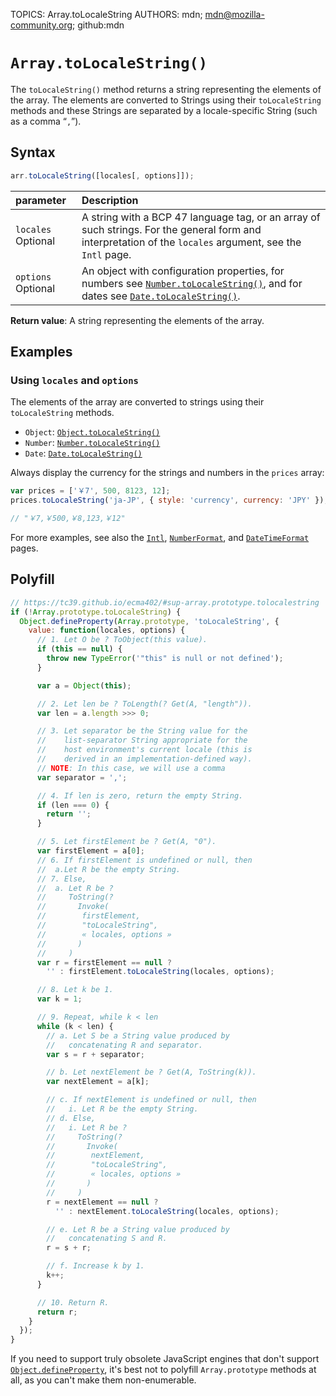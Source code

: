 TOPICS: Array.toLocaleString
AUTHORS: mdn; mdn@mozilla-community.org; github:mdn

# `Array.toLocaleString()`

The `toLocaleString()` method returns a string representing the elements of the array. The elements
are converted to Strings using their `toLocaleString` methods and these Strings are separated
by a locale-specific String (such as a comma “`,`”).

## Syntax

```javascript
arr.toLocaleString([locales[, options]]);
```

| parameter | Description |
| :-- | :-- |
| `locales` Optional | A string with a BCP 47 language tag, or an array of such strings. For the general form and interpretation of the `locales` argument, see the `Intl` page.
| `options` Optional | An object with configuration properties, for numbers see [`Number.toLocaleString()`](/en/webfrontend/Number.toLocaleString), and for dates see [`Date.toLocaleString()`](/en/webfrontend/Date.toLocaleString). |

**Return value**: A string representing the elements of the array.

## Examples

### Using `locales` and `options`

The elements of the array are converted to strings using their `toLocaleString` methods.

- `Object`: [`Object.toLocaleString()`](/en/webfrontend/Object.toLocaleString)
- `Number`: [`Number.toLocaleString()`](/en/webfrontend/Number.toLocaleString)
- `Date`: [`Date.toLocaleString()`](/en/webfrontend/Date.toLocaleString)

Always display the currency for the strings and numbers in the `prices` array:

```javascript
var prices = ['￥7', 500, 8123, 12];
prices.toLocaleString('ja-JP', { style: 'currency', currency: 'JPY' });

// "￥7,￥500,￥8,123,￥12"
```

For more examples, see also the [`Intl`](/en/webfrontend/Intl), [`NumberFormat`](/en/webfrontend/NumberFormat),
and [`DateTimeFormat`](/en/webfrontend/DateTimeFormat) pages.

## Polyfill

```javascript
// https://tc39.github.io/ecma402/#sup-array.prototype.tolocalestring
if (!Array.prototype.toLocaleString) {
  Object.defineProperty(Array.prototype, 'toLocaleString', {
    value: function(locales, options) {
      // 1. Let O be ? ToObject(this value).
      if (this == null) {
        throw new TypeError('"this" is null or not defined');
      }

      var a = Object(this);

      // 2. Let len be ? ToLength(? Get(A, "length")).
      var len = a.length >>> 0;

      // 3. Let separator be the String value for the
      //    list-separator String appropriate for the
      //    host environment's current locale (this is
      //    derived in an implementation-defined way).
      // NOTE: In this case, we will use a comma
      var separator = ',';

      // 4. If len is zero, return the empty String.
      if (len === 0) {
        return '';
      }

      // 5. Let firstElement be ? Get(A, "0").
      var firstElement = a[0];
      // 6. If firstElement is undefined or null, then
      //  a.Let R be the empty String.
      // 7. Else,
      //  a. Let R be ?
      //     ToString(?
      //       Invoke(
      //        firstElement,
      //        "toLocaleString",
      //        « locales, options »
      //       )
      //     )
      var r = firstElement == null ?
        '' : firstElement.toLocaleString(locales, options);

      // 8. Let k be 1.
      var k = 1;

      // 9. Repeat, while k < len
      while (k < len) {
        // a. Let S be a String value produced by
        //   concatenating R and separator.
        var s = r + separator;

        // b. Let nextElement be ? Get(A, ToString(k)).
        var nextElement = a[k];

        // c. If nextElement is undefined or null, then
        //   i. Let R be the empty String.
        // d. Else,
        //   i. Let R be ?
        //     ToString(?
        //       Invoke(
        //        nextElement,
        //        "toLocaleString",
        //        « locales, options »
        //       )
        //     )
        r = nextElement == null ?
          '' : nextElement.toLocaleString(locales, options);

        // e. Let R be a String value produced by
        //   concatenating S and R.
        r = s + r;

        // f. Increase k by 1.
        k++;
      }

      // 10. Return R.
      return r;
    }
  });
}
```

If you need to support truly obsolete JavaScript engines that don't support [`Object.defineProperty`](/en/webfrontend/Object.defineProperty),
it's best not to polyfill `Array.prototype` methods at all, as you can't make them non-enumerable.
